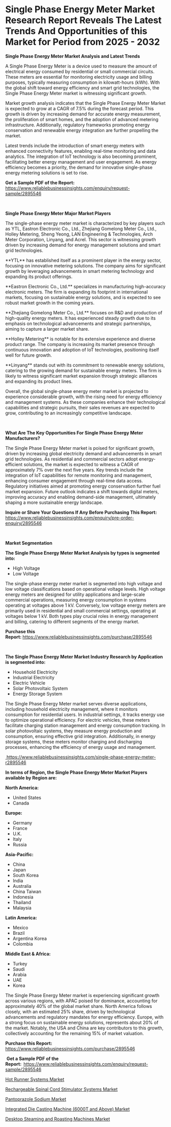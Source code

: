 <p><h1>Single Phase Energy Meter Market Research Report Reveals The Latest Trends And Opportunities of this Market for Period from 2025 - 2032</h1></p><p><strong>Single Phase Energy Meter Market Analysis and Latest Trends</strong></p>
<p><p>A Single Phase Energy Meter is a device used to measure the amount of electrical energy consumed by residential or small commercial circuits. These meters are essential for monitoring electricity usage and billing purposes, typically measuring consumption in kilowatt-hours (kWh). With the global shift toward energy efficiency and smart grid technologies, the Single Phase Energy Meter market is witnessing significant growth.</p><p>Market growth analysis indicates that the Single Phase Energy Meter Market is expected to grow at a CAGR of 7.5% during the forecast period. This growth is driven by increasing demand for accurate energy measurement, the proliferation of smart homes, and the adoption of advanced metering infrastructure. Additionally, regulatory frameworks promoting energy conservation and renewable energy integration are further propelling the market. </p><p>Latest trends include the introduction of smart energy meters with enhanced connectivity features, enabling real-time monitoring and data analytics. The integration of IoT technology is also becoming prominent, facilitating better energy management and user engagement. As energy efficiency becomes a priority, the demand for innovative single-phase energy metering solutions is set to rise.</p></p>
<p><strong>Get a Sample PDF of the Report:&nbsp;</strong> <a href="https://www.reliablebusinessinsights.com/enquiry/request-sample/2895546?utm_campaign=1138&utm_medium=2&utm_source=Github&utm_content=ia&utm_term=15032025&utm_id=single-phase-energy-meter">https://www.reliablebusinessinsights.com/enquiry/request-sample/2895546</a></p>
<p>&nbsp;</p>
<p><strong>Single Phase Energy Meter Major Market Players</strong></p>
<p><p>The single-phase energy meter market is characterized by key players such as YTL, Eastron Electronic Co., Ltd., Zhejiang Gomelong Meter Co., Ltd., Holley Metering, Sheng Yeong, LAN Engineering & Technologies, Arch Meter Corporation, Linyang, and Acrel. This sector is witnessing growth driven by increasing demand for energy management solutions and smart grid technologies.</p><p>**YTL** has established itself as a prominent player in the energy sector, focusing on innovative metering solutions. The company aims for significant growth by leveraging advancements in smart metering technology and expanding its product offerings.</p><p>**Eastron Electronic Co., Ltd.** specializes in manufacturing high-accuracy electronic meters. The firm is expanding its footprint in international markets, focusing on sustainable energy solutions, and is expected to see robust market growth in the coming years.</p><p>**Zhejiang Gomelong Meter Co., Ltd.** focuses on R&D and production of high-quality energy meters. It has experienced steady growth due to its emphasis on technological advancements and strategic partnerships, aiming to capture a larger market share.</p><p>**Holley Metering** is notable for its extensive experience and diverse product range. The company is increasing its market presence through continuous innovation and adoption of IoT technologies, positioning itself well for future growth.</p><p>**Linyang** stands out with its commitment to renewable energy solutions, catering to the growing demand for sustainable energy meters. The firm is likely to witness significant market expansion through strategic alliances and expanding its product lines.</p><p>Overall, the global single-phase energy meter market is projected to experience considerable growth, with the rising need for energy efficiency and management systems. As these companies enhance their technological capabilities and strategic pursuits, their sales revenues are expected to grow, contributing to an increasingly competitive landscape.</p></p>
<p>&nbsp;</p>
<p><strong>What Are The Key Opportunities For Single Phase Energy Meter Manufacturers?</strong></p>
<p><p>The Single Phase Energy Meter market is poised for significant growth, driven by increasing global electricity demand and advancements in smart grid technologies. As residential and commercial sectors adopt energy-efficient solutions, the market is expected to witness a CAGR of approximately 7% over the next five years. Key trends include the integration of IoT capabilities for remote monitoring and management, enhancing consumer engagement through real-time data access. Regulatory initiatives aimed at promoting energy conservation further fuel market expansion. Future outlook indicates a shift towards digital meters, improving accuracy and enabling demand-side management, ultimately shaping a more sustainable energy landscape.</p></p>
<p><strong>Inquire or Share Your Questions If Any Before Purchasing This Report:</strong> <a href="https://www.reliablebusinessinsights.com/enquiry/pre-order-enquiry/2895546?utm_campaign=1138&utm_medium=2&utm_source=Github&utm_content=ia&utm_term=15032025&utm_id=single-phase-energy-meter">https://www.reliablebusinessinsights.com/enquiry/pre-order-enquiry/2895546</a></p>
<p>&nbsp;</p>
<p><strong>Market Segmentation</strong></p>
<p><strong>The Single Phase Energy Meter Market Analysis by types is segmented into:</strong></p>
<p><ul><li>High Voltage</li><li>Low Voltage</li></ul></p>
<p><p>The single-phase energy meter market is segmented into high voltage and low voltage classifications based on operational voltage levels. High voltage energy meters are designed for utility applications and large-scale commercial operations, measuring energy consumption in systems operating at voltages above 1 kV. Conversely, low voltage energy meters are primarily used in residential and small commercial settings, operating at voltages below 1 kV. Both types play crucial roles in energy management and billing, catering to different segments of the energy market.</p></p>
<p><strong>Purchase this Report:&nbsp;</strong><a href="https://www.reliablebusinessinsights.com/purchase/2895546?utm_campaign=1138&utm_medium=2&utm_source=Github&utm_content=ia&utm_term=15032025&utm_id=single-phase-energy-meter">https://www.reliablebusinessinsights.com/purchase/2895546</a></p>
<p>&nbsp;</p>
<p><strong>The Single Phase Energy Meter Market Industry Research by Application is segmented into:</strong></p>
<p><ul><li>Household Electricity</li><li>Industrial Electricity</li><li>Electric Vehicle</li><li>Solar Photovoltaic System</li><li>Energy Storage System</li></ul></p>
<p><p>The Single Phase Energy Meter market serves diverse applications, including household electricity management, where it monitors consumption for residential users. In industrial settings, it tracks energy use to optimize operational efficiency. For electric vehicles, these meters facilitate charging station management and energy consumption tracking. In solar photovoltaic systems, they measure energy production and consumption, ensuring effective grid integration. Additionally, in energy storage systems, these meters monitor charging and discharging processes, enhancing the efficiency of energy usage and management.</p></p>
<p><a href="https://www.reliablebusinessinsights.com/single-phase-energy-meter-r2895546?utm_campaign=1138&utm_medium=2&utm_source=Github&utm_content=ia&utm_term=15032025&utm_id=single-phase-energy-meter">&nbsp;https://www.reliablebusinessinsights.com/single-phase-energy-meter-r2895546</a></p>
<p><strong>In terms of Region, the Single Phase Energy Meter Market Players available by Region are:</strong></p>
<p>
    <p> <strong> North America: </strong>
        <ul>
            <li>United States</li>
            <li>Canada</li>
        </ul>
        </p> 
    <p> <strong> Europe: </strong>
        <ul>
            <li>Germany</li>
            <li>France</li>
            <li>U.K.</li>
            <li>Italy</li>
            <li>Russia</li>
        </ul>
        </p> 
    <p> <strong> Asia-Pacific: </strong>
        <ul>
            <li>China</li>
            <li>Japan</li>
            <li>South Korea</li>
            <li>India</li>
            <li>Australia</li>
            <li>China Taiwan</li>
            <li>Indonesia</li>
            <li>Thailand</li>
            <li>Malaysia</li>
        </ul>
        </p> 
    <p> <strong> Latin America: </strong>
        <ul>
            <li>Mexico</li>
            <li>Brazil</li>
            <li>Argentina Korea</li>
            <li>Colombia</li>
        </ul>
        </p> 
    <p> <strong> Middle East & Africa: </strong>
        <ul>
            <li>Turkey</li>
            <li>Saudi</li>
            <li>Arabia</li>
            <li>UAE</li>
            <li>Korea</li>
        </ul>
    </p>
    </p>
<p><p>The Single Phase Energy Meter market is experiencing significant growth across various regions, with APAC poised for dominance, accounting for approximately 40% of the global market share. North America follows closely, with an estimated 25% share, driven by technological advancements and regulatory mandates for energy efficiency. Europe, with a strong focus on sustainable energy solutions, represents about 20% of the market. Notably, the USA and China are key contributors to this growth, collectively accounting for the remaining 15% of market valuation.</p></p>
<p><strong>Purchase this Report: </strong><a href="https://www.reliablebusinessinsights.com/purchase/2895546?utm_campaign=1138&utm_medium=2&utm_source=Github&utm_content=ia&utm_term=15032025&utm_id=single-phase-energy-meter">https://www.reliablebusinessinsights.com/purchase/2895546</a></p>
<p>&nbsp;<strong>Get a Sample PDF of the Report:&nbsp;&nbsp;</strong><a href="https://www.reliablebusinessinsights.com/enquiry/request-sample/2895546?utm_campaign=1138&utm_medium=2&utm_source=Github&utm_content=ia&utm_term=15032025&utm_id=single-phase-energy-meter">https://www.reliablebusinessinsights.com/enquiry/request-sample/2895546</a></p>
<p><strong></strong></p>
<p><p><a href="https://github.com/rutupueyed/Market-Research-Report-List-1/blob/main/hot-runner-systems-market.md?utm_campaign=1138&utm_medium=2&utm_source=Github&utm_content=ia&utm_term=15032025&utm_id=single-phase-energy-meter">Hot Runner Systems Market</a></p><p><a href="https://github.com/altafvaraswj/Market-Research-Report-List-1/blob/main/rechargeable-spinal-cord-stimulator-systems-market.md?utm_campaign=1138&utm_medium=2&utm_source=Github&utm_content=ia&utm_term=15032025&utm_id=single-phase-energy-meter">Rechargeable Spinal Cord Stimulator Systems Market</a></p><p><a href="https://github.com/roehrtizonov/Market-Research-Report-List-1/blob/main/pantoprazole-sodium-market.md?utm_campaign=1138&utm_medium=2&utm_source=Github&utm_content=ia&utm_term=15032025&utm_id=single-phase-energy-meter">Pantoprazole Sodium Market</a></p><p><a href="https://github.com/hurstsaqibyl/Market-Research-Report-List-1/blob/main/integrated-die-casting-machine-6000t-and-above-market.md?utm_campaign=1138&utm_medium=2&utm_source=Github&utm_content=ia&utm_term=15032025&utm_id=single-phase-energy-meter">Integrated Die Casting Machine (6000T and Above) Market</a></p><p><a href="https://github.com/paullsiskec4/Market-Research-Report-List-1/blob/main/desktop-steaming-and-roasting-machines-market.md?utm_campaign=1138&utm_medium=2&utm_source=Github&utm_content=ia&utm_term=15032025&utm_id=single-phase-energy-meter">Desktop Steaming and Roasting Machines Market</a></p></p>